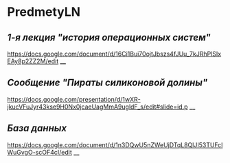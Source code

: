 # PredmetyLN
## ***1-я лекция "история операционных систем"***
https://docs.google.com/document/d/16Ci1Bui70ojtJbszs4fJUu_7kJRhPlSIxEAy8p2ZZ2M/edit
**__**
## ***Сообщение "Пираты силиконовой долины"*** 
https://docs.google.com/presentation/d/1wXR-jkucVFuJyr43kse9H0Nx0jcaeUagMmA9ugldF_s/edit#slide=id.p 
**__**
## ***База данных***
https://docs.google.com/document/d/1n3DQwU5nZWeUjDTqL8QlJI53TUFclWuGvgO-scOF4cI/edit
**__**
